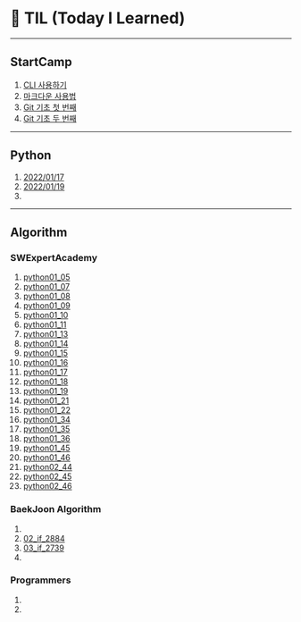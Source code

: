 # 🌱 TIL (Today I Learned)

---

## StartCamp

1. [CLI 사용하기](Startcamp/CLI.md)
2. [마크다운 사용법](Startcamp/markdown.md)
3. [Git 기초 첫 번째](Startcamp/git.md)
3. [Git 기초 두 번째 ](Startcamp/git2.md)

---

## Python

1. [2022/01/17](Python/live_220117.md)
2. [2022/01/19](Python/live_220119.md)
2. 

---

## Algorithm

### SWExpertAcademy

1. [python01_05](Algorithm/SWExpertAcademy/python01_05_exam.py)
2. [python01_07](Algorithm/SWExpertAcademy/python01_07_exam.py)
3. [python01_08](https://github.com/ict-cspark/TIL/blob/master/Algorithm/SWExpertAcademy/python01_08_exam.py)
4. [python01_09](Algorithm/SWExpertAcademy/python01_09_exam.py)
5. [python01_10](Algorithm/SWExpertAcademy/python01_10_exam.py)
6. [python01_11](Algorithm/SWExpertAcademy/python01_11_exam.py)
7. [python01_13](Algorithm/SWExpertAcademy/python01_13_exam.py)
8. [python01_14](Algorithm/SWExpertAcademy/python01_14_exam.py)
9. [python01_15](Algorithm/SWExpertAcademy/python01_15_exam.py)
10. [python01_16](Algorithm/SWExpertAcademy/python01_16_exam.py)
11. [python01_17](Algorithm/SWExpertAcademy/python01_17_exam.py)
12. [python01_18](Algorithm/SWExpertAcademy/python01_18_exam.py)
13. [python01_19](Algorithm/SWExpertAcademy/python01_19_exam.py)
14. [python01_21](Algorithm/SWExpertAcademy/python01_21_exam.py)
15. [python01_22](Algorithm/SWExpertAcademy/python01_22_exam.py)
16. [python01_34](Algorithm/SWExpertAcademy/python01_34_exam.py)
17. [python01_35](Algorithm/SWExpertAcademy/python01_35_exam.py)
18. [python01_36](Algorithm/SWExpertAcademy/python01_36_exam.py)
19. [python01_45](Algorithm/SWExpertAcademy/python01_45_exam.py)
20. [python01_46](Algorithm/SWExpertAcademy/python01_46_exam.py)
21. [python02_44](Algorithm/SWExpertAcademy/python02_44_exam.py)
22. [python02_45](Algorithm/SWExpertAcademy/python02_45_exam.py)
23. [python02_46](Algorithm/SWExpertAcademy/python02_46_exam.py)

### BaekJoon Algorithm

1. 
1. [02_if_2884](Algorithm/Baekjoon/02_if_2884.py)
2. [03_if_2739](Algorithm/Baekjoon/03_if_2739.py)
2. 

### Programmers

1. 
2. 

